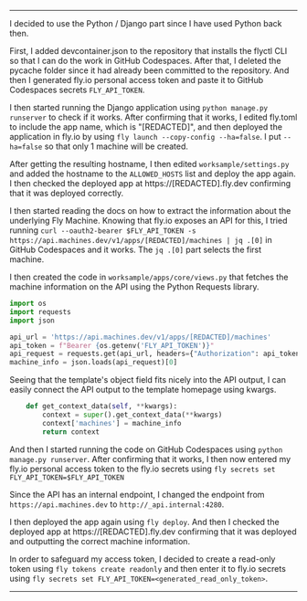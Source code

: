 ______
I decided to use the Python / Django part since I have used Python back then.

First, I added devcontainer.json to the repository that installs the flyctl CLI so that I can do the work in GitHub Codespaces. After that, I deleted the pycache folder since it had already been committed to the repository. And then I generated fly.io personal access token and paste it to GitHub Codespaces secrets `FLY_API_TOKEN`.

I then started running the Django application using `python manage.py runserver` to check if it works. After confirming that it works, I edited fly.toml to include the app name, which is "[REDACTED]", and then deployed the application in fly.io by using `fly launch --copy-config --ha=false`. I put `--ha=false` so that only 1 machine will be created.

After getting the resulting hostname, I then edited `worksample/settings.py` and added the hostname to the `ALLOWED_HOSTS` list and deploy the app again. I then checked the deployed app at https://[REDACTED].fly.dev confirming that it was deployed correctly.

I then started reading the docs on how to extract the information about the underlying Fly Machine. Knowing that fly.io exposes an API for this, I tried running `curl --oauth2-bearer $FLY_API_TOKEN -s https://api.machines.dev/v1/apps/[REDACTED]/machines | jq .[0]` in GitHub Codespaces and it works. The `jq .[0]` part selects the first machine.

I then created the code in `worksample/apps/core/views.py` that fetches the machine information on the API using the Python Requests library.

```py
import os
import requests
import json

api_url = 'https://api.machines.dev/v1/apps/[REDACTED]/machines'
api_token = f"Bearer {os.getenv('FLY_API_TOKEN')}"
api_request = requests.get(api_url, headers={"Authorization": api_token}).text
machine_info = json.loads(api_request)[0]
```

Seeing that the template's object field fits nicely into the API output, I can easily connect the API output to the template homepage using kwargs.

```py
    def get_context_data(self, **kwargs):
        context = super().get_context_data(**kwargs)
        context['machines'] = machine_info
        return context
```

And then I started running the code on GitHub Codespaces using `python manage.py runserver`. After confirming that it works, I then now entered my fly.io personal access token to the fly.io secrets using `fly secrets set FLY_API_TOKEN=$FLY_API_TOKEN`

Since the API has an internal endpoint, I changed the endpoint from `https://api.machines.dev` to `http://_api.internal:4280`.

I then deployed the app again using `fly deploy`. And then I checked the deployed app at https://[REDACTED].fly.dev confirming that it was deployed and outputting the correct machine information.

In order to safeguard my access token, I decided to create a read-only token using `fly tokens create readonly` and then enter it to fly.io secrets using `fly secrets set FLY_API_TOKEN=<generated_read_only_token>`.
______
